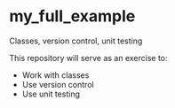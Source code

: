 # my_full_example
Classes, version control, unit testing

This repository will serve as an exercise to:

* Work with classes
* Use version control
* Use unit testing

